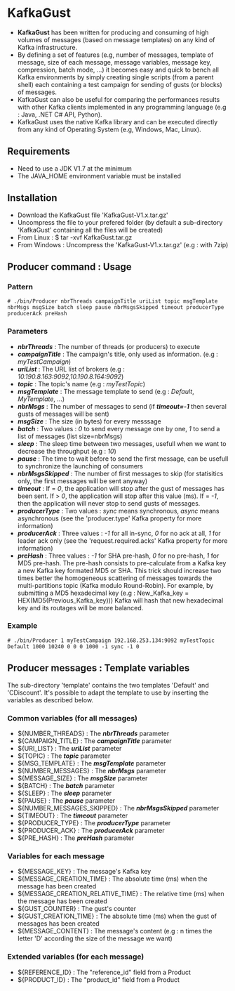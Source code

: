 # KafkaGust

* **KafkaGust** has been written for producing and consuming of high volumes of messages (based on message templates) on any kind of Kafka infrastructure.
* By defining a set of features (e.g, number of messages, template of message, size of each message, message variables, message key, compression, batch mode, ...) it becomes easy and quick to bench all Kafka environments by simply creating single scripts (from a parent shell) each containing a test campaign for sending of gusts (or blocks) of messages.
* KafkaGust can also be useful for comparing the performances results with other Kafka clients implemented in any programming language (e.g : Java, .NET C# API, Python).
* KafkaGust uses the native Kafka library and can be executed directly from any kind of Operating System (e.g, Windows, Mac, Linux).

## Requirements
* Need to use a JDK V1.7 at the minimum
* The JAVA_HOME environment variable must be installed

## Installation
* Download the KafkaGust file 'KafkaGust-V1.x.tar.gz'
* Uncompress the file to your prefered folder (by default a sub-directory 'KafkaGust' containing all the files will be created)
* From Linux : $ tar -xvf KafkaGust.tar.gz
* From Windows : Uncompress the 'KafkaGust-V1.x.tar.gz' (e.g : with 7zip)

## Producer command : Usage
### Pattern
```
# ./bin/Producer nbrThreads campaignTitle uriList topic msgTemplate nbrMsgs msgSize batch sleep pause nbrMsgsSkipped timeout producerType producerAck preHash
```

### Parameters
* ***nbrThreads*** : The number of threads (or producers) to execute
* ***campaignTitle*** : The campaign's title, only used as information. (e.g : *myTestCampaign*)
* ***uriList*** : The URL list of brokers (e.g : *10.190.8.163:9092,10.190.8.164:9092*)
* ***topic*** : The topic's name (e.g : *myTestTopic*)
* ***msgTemplate*** : The message template to send (e.g : *Default*, *MyTemplate*, ...)
* ***nbrMsgs*** : The number of messages to send (if ***timeout=-1*** then several gusts of messages will be sent)
* ***msgSize*** : The size (in bytes) for every messsage
* ***batch*** : Two values : *0* to send every message one by one, *1* to send a list of messages (list size=nbrMsgs)
* ***sleep*** : The sleep time between two messages, usefull when we want to decrease the throughput (e.g : *10*)
* ***pause*** : The time to wait before to send the first message, can be usefull to synchronize the launching of consumers
* ***nbrMsgsSkipped*** : The number of first messages to skip (for statisitics only, the first messages will be sent anyway)
* ***timeout*** : If = *0*, the application will stop after the gust of messages has been sent. If > *0*, the application will stop after this value (ms). If = *-1*, then the application will never stop to send gusts of messages.
* ***producerType*** : Two values : *sync* means synchronous, *async* means asynchronous (see the 'producer.type' Kafka property for more information)
* ***producerAck*** : Three values : *-1* for all in-sync, *0* for no ack at all, *1* for leader ack only (see the 'request.required.acks' Kafka property for more information)
* ***preHash*** : Three values : *-1* for SHA pre-hash, *0* for no pre-hash, *1* for MD5 pre-hash.
The pre-hash consists to pre-calculate from a Kafka key a new Kafka key formated MD5 or SHA.
This trick should increase two times better the homogeneous scattering of messages towards the multi-partitions topic (Kafka modulo Round-Robin).
For example, by submitting a MD5 hexadecimal key (e.g : New_Kafka_key = HEX(MD5(Previous_Kafka_key)))
Kafka will hash that new hexadecimal key and its routages will be more balanced.

### Example
```
# ./bin/Producer 1 myTestCampaign 192.168.253.134:9092 myTestTopic Default 1000 10240 0 0 0 1000 -1 sync -1 0
```

## Producer messages : Template variables
The sub-directory 'template' contains the two templates 'Default' and 'CDiscount'.
It's possible to adapt the template to use by inserting the variables as described below.

### Common variables (for all messages)
* ${NUMBER_THREADS} : The ***nbrThreads*** parameter
* ${CAMPAIGN_TITLE} : The ***campaignTitle*** parameter
* ${URI_LIST} : The ***uriList*** parameter
* ${TOPIC} : The ***topic*** parameter
* ${MSG_TEMPLATE} : The ***msgTemplate*** parameter
* ${NUMBER_MESSAGES} : The ***nbrMsgs*** parameter
* ${MESSAGE_SIZE} : The ***msgSize*** parameter
* ${BATCH} : The ***batch*** parameter
* ${SLEEP} : The ***sleep*** parameter
* ${PAUSE} : The ***pause*** parameter
* ${NUMBER_MESSAGES_SKIPPED} : The ***nbrMsgsSkipped*** parameter
* ${TIMEOUT} : The ***timeout*** parameter
* ${PRODUCER_TYPE} : The ***producerType*** parameter
* ${PRODUCER_ACK} : The ***producerAck*** parameter
* ${PRE_HASH} : The ***preHash*** parameter

### Variables for each message
* ${MESSAGE_KEY} : The message's Kafka key
* ${MESSAGE_CREATION_TIME} : The absolute time (ms) when the message has been created
* ${MESSAGE_CREATION_RELATIVE_TIME} : The relative time (ms) when the message has been created
* ${GUST_COUNTER} : The gust's counter
* ${GUST_CREATION_TIME} : The absolute time (ms) when the gust of messages has been created
* ${MESSAGE_CONTENT} : The message's content (e.g : n times the letter 'D' according the size of the message we want)

### Extended variables (for each message)
* ${REFERENCE_ID} : The "reference_id" field from a Product
* ${PRODUCT_ID} : The "product_id" field from a Product
